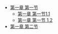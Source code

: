 - [第一章 第一节](/doc/c1)
  - [第一章 第一节1.1](/ch1/ch1.1/c1.1)
  - [第一章 第一节 1.2](/ch1/ch1.1/c1.2)
- [第一章 第二节](/ch1/c2)